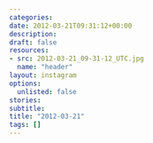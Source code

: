 ```yaml
---
categories:
date: 2012-03-21T09:31:12+00:00
description:
draft: false
resources:
- src: 2012-03-21_09-31-12_UTC.jpg
  name: "header"
layout: instagram
options:
  unlisted: false
stories:
subtitle:
title: "2012-03-21"
tags: []
---
```


 
